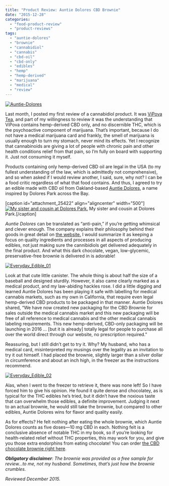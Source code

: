 ```yaml
---
title: "Product Review: Auntie Dolores CBD Brownie"
date: "2015-12-28"
categories: 
  - "food-product-review"
  - "product-reviews"
tags: 
  - "auntie-dolores"
  - "brownie"
  - "cannabidiol"
  - "cannabis"
  - "cbd-oil"
  - "cbd-only"
  - "edibles"
  - "hemp"
  - "hemp-derived"
  - "marijuana"
  - "medical"
  - "review"
---
```


[![Auntie-Dolores](http://s3.amazonaws.com/thegourmez-wpmedia/2015/12/Auntie-Dolores.png)](http://s3.amazonaws.com/thegourmez-wpmedia/2015/12/Auntie-Dolores.png)

Last month, I posted my first review of a cannabidiol product. It was [ViPova Tea,](http://thegourmez.com/2015/10/20/vipova-cannabidiol-tea/) and part of my willingness to review it was the understanding that ViPova contains hemp-derived CBD only, and no discernible THC, which is the psychoactive component of marijuana. That’s important, because I do not have a medical marijuana card and frankly, the smell of marijuana is usually enough to turn my stomach, never mind its effects. Yet I recognize that cannabinoids are giving a lot of people with chronic pain and other health conditions relief from that pain, so I’m fully on board with supporting it. Just not consuming it myself.

Products containing only hemp-derived CBD oil are legal in the USA (to my fullest understanding of the law, which is admittedly not comprehensive), and so when asked if I would review another, I said, sure, why not? I can be a food critic regardless of what that food contains. And thus, I agreed to try an edible made with CBD oil from Oakland-based [Auntie Dolores](http://auntiedolores.com/about-2/), a name inspired by Dolores Park across the Bay.

\[caption id="attachment\_25422" align="aligncenter" width="500"\][![My sister and cousin at Dolores Park.](http://s3.amazonaws.com/thegourmez-wpmedia/2015/12/dolores-park-500x333.jpg)](http://s3.amazonaws.com/thegourmez-wpmedia/2015/12/dolores-park.jpg) My sister and cousin at Dolores Park.\[/caption\]

_Auntie Dolores_ can be translated as “anti-pain,” if you’re getting whimsical and clever enough. The company explains their philosophy behind their goods in great detail on [the website.](http://auntiedolores.com/about-2/) I would summarize it as keeping a focus on quality ingredients and processes in all aspects of producing edibles, not just making sure the cannibidiols get delivered adequately in the final product. And what this dark chocolate, vegan, low-glycemic, preservative-free brownie is delivered in is adorable!

[![Everyday_Edible_01](http://s3.amazonaws.com/thegourmez-wpmedia/2015/12/Everyday_Edible_01-500x334.jpg)](http://s3.amazonaws.com/thegourmez-wpmedia/2015/12/Everyday_Edible_01.jpg)

Look at that cute little canister. The whole thing is about half the size of a baseball and designed sturdily. However, it also came clearly marked as a medical product, and my law-abiding hackles rose. I did a little digging and learned Auntie Dolores has been playing it safe with labelling for medical cannabis markets, such as my own in California, that require even legal hemp-derived CBD products to be packaged in that manner. Auntie Dolores shared, “We have now created new packaging for the CBD Brownie for sales outside the medical cannabis market and this new packaging will be free of all reference to medical cannabis and the other medical cannabis labeling requirements. This new hemp-derived, CBD-only packaging will be launching in 2016 … \[but it is already\] totally legal for people to purchase all over the world direct through our website, no prescription required.”

Reassuring, but I still didn’t get to try it. Why? My husband, who has a medical card, misinterpreted my musings over the legality as an invitation to try it out himself. I had placed the brownie, slightly larger than a silver dollar in circumference and about an inch high, in the freezer as the instructions recommend.

[![Everyday_Edible_02](http://s3.amazonaws.com/thegourmez-wpmedia/2015/12/Everyday_Edible_02-448x500.jpg)](http://s3.amazonaws.com/thegourmez-wpmedia/2015/12/Everyday_Edible_02.jpg)

Alas, when I went to the freezer to retrieve it, there was none left! So I have forced him to give his opinion. He found it quite dense and chocolatey, as is typical for the THC edibles he’s tried, but it didn’t have the noxious taste that can overwhelm those edibles, a definite improvement. Judging it next to an actual brownie, he would still take the brownie, but compared to other edibles, Auntie Dolores wins for flavor and quality easily.

As for effects? He felt nothing after eating the whole brownie, which Auntie Dolores counts as five doses—10 mg CBD in each. Nothing felt is a conclusive absence of notable THC in my book, so if you’re looking for health-related relief without THC properties, this may work for you, and give you those extra endorphins from eating chocolate! You can order [the CBD chocolate brownie right here](http://auntiedolores.com/ad_products/cbd-chocolate-brownie-2/).

**_Obligatory disclaimer_**_: The brownie was provided as a free sample for review…to me, not my husband. Sometimes, that’s just how the brownie crumbles._

_Reviewed December 2015._
